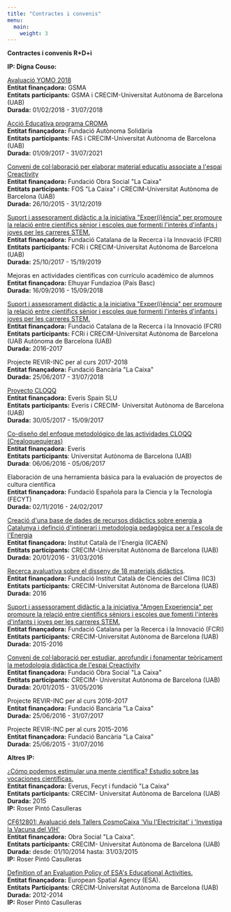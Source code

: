```yaml
---
title: "Contractes i convenis"
menu:
  main:
    weight: 3
---
```

**Contractes i convenis R+D+i**

**IP: Digna Couso:**

[Avaluació YOMO 2018](http://crecim.cat/avaluacio-yomo-2018/)\
**Entitat finançadora:** GSMA\
**Entitats participants:** GSMA i CRECIM-Universitat Autònoma de
Barcelona (UAB)\
**Durada:** 01/02/2018 - 31/07/2018

[Acció Educativa programa CROMA](http://crecim.cat/croma-2-0/)\
**Entitat finançadora:** Fundació Autònoma Solidària\
**Entitats participants:** FAS i CRECIM-Universitat Autònoma de
Barcelona (UAB)\
**Durada:** 01/09/2017 - 31/07/2021

[Conveni de col·laboració per elaborar material educatiu associate a
l\'espai Creactivity](http://crecim.cat/creactivity-2-0/)\
**Entitat finançadora:** Fundació Obra Social \"La Caixa\"\
**Entitats participants:** FOS \"La Caixa\" i CRECIM-Universitat
Autònoma de Barcelona (UAB)\
**Durada:** 26/10/2015 - 31/12/2019

[Suport i assesorament didàctic a la iniciativa \"Exper(i)ència\" per
promoure la relació entre científics sènior i escoles que formenti
l\'interès d\'infants i joves per les carreres
STEM.](http://crecim.cat/suport-i-assesorament-didactic-a-la-iniciativa-experiencia-per-promoure-la-relacio-entre-cientifics-seniors-i-escoles-que-fomenti-interes-dinfants-i-joves-per-les-carreres-s-3/)\
**Entitat finançadora:** Fundació Catalana de la Recerca i la Innovació
(FCRI)\
**Entitats participants:** FCRi i CRECIM-Universitat Autònoma de
Barcelona (UAB)\
**Durada:** 25/10/2017 - 15/19/2019

Mejoras en actividades científicas con currículo académico de alumnos\
**Entitat finançadora:** Elhuyar Fundazioa (País Basc)\
**Durada:** 16/09/2016 - 15/09/2018

[Suport i assesorament didàctic a la iniciativa \"Exper(i)ència\" per
promoure la relació entre científics sènior i escoles que formenti
l\'interès d\'infants i joves per les carreres
STEM.](http://crecim.cat/experiencia/suport-i-assesorament-didactic-a-al-iniciativa-experiencia-per-romoure-la-relacio-entre-cientifics-seniors-i-escoles-que-fomenti-interes-dinfants-i-joves-per-les-carreres-stem/)\
**Entitat finançadora:** Fundació Catalana de la Recerca i la Innovació
(FCRI)\
**Entitats participants:** FCRi i CRECIM-Universitat Autònoma de
Barcelona (UAB Autònoma de Barcelona (UAB)\
**Durada:** 2016-2017

Projecte REVIR-INC per al curs 2017-2018\
**Entitat finançadora:** Fundació Bancària \"La Caixa\"\
**Durada:** 25/06/2017 - 31/07/2018

[Proyecto
CLOQQ](http://crecim.cat/fundamentacion-teorica-de-la-plataforma-cloqq/)\
**Entitat finançadora:** Everis Spain SLU\
**Entitats participants:** Everis i CRECIM- Universitat Autònoma de
Barcelona (UAB)\
**Durada:** 30/05/2017 - 15/09/2017

[Co-diseño del enfoque metodológico de las actividades CLOQQ
(Crealoquequieras)](http://crecim.cat/experiencia/co-diseno-del-enfoque-metodologico-de-las-actividades-cloqq/)\
**Entitat finançadora**: Everis\
**Entitats participants**: Universitat Autònoma de Barcelona (UAB)\
**Durada**: 06/06/2016 - 05/06/2017

Elaboración de una herramienta básica para la evaluación de proyectos de
cultura científica\
**Entitat finançadora:** Fundació Española para la Ciencia y la
Tecnología (FECYT)\
**Durada:** 02/11/2016 - 24/02/2017

[Creació d\'una base de dades de recursos didàctics sobre energia a
Catalunya i definció d\'intinerari i metodologia pedagògica per a
l\'escola de l\'Energia](http://crecim.cat/experiencia/icaen-fase1/)\
**Entitat finançadora:** Institut Català de l\'Energia (ICAEN)\
**Entitats participants:** CRECIM-Universitat Autònoma de Barcelona
(UAB)\
**Durada:** 20/01/2016 - 31/03/2016

[Recerca avaluativa sobre el disseny de 18 materials
didàctics](http://crecim.cat/experiencia/recerca-avaluativa-sobre-el-disseny-de-18-materials-didactics/).\
**Entitat finançadora:** Fundació Institut Català de Ciències del Clima
(IC3)\
**Entitats participants:** CRECIM-Universitat Autònoma de Barcelona
(UAB)\
**Durada:** 2016

[Suport i assessorament didàctic a la iniciativa \"Amgen Experiencia\"
per promoure la relació entre científics sèniors i escoles que fomenti
l\'interès d\'infants i joves per les carreres
STEM.](http://crecim.cat/experiencia/amgen-experiencia/)\
**Entitat finançadora:** Fundació Catalana per la Recerca i la Innovació
(FCRI)\
**Entitats participants:** CRECIM-Universitat Autònoma de Barcelona
(UAB)\
**Durada:** 2015-2016

[Conveni de col·laboració per estudiar, aprofundir i fonamentar
teòricament la metodologia didàctica de l\'espai
Creactivity](http://crecim.cat/experiencia/creactivity-1/)\
**Entitat finançadora:** Fundació Obra Social \"La Caixa\"\
**Entitats participants:** CRECIM- Universitat Autònoma de Barcelona
(UAB)\
**Durada:** 20/01/2015 - 31/05/2016

Projecte REVIR-INC per al curs 2016-2017\
**Entitat finançadora:** Fundació Bancària \"La Caixa\"\
**Durada:** 25/06/2016 - 31/07/2017

Projecte REVIR-INC per al curs 2015-2016\
**Entitat finançadora:** Fundació Bancària \"La Caixa\"\
**Durada:** 25/06/2015 - 31/07/2016



**Altres IP:**

[¿Cómo podemos estimular una mente científica? Estudio sobre las
vocaciones
científicas.](http://crecim.cat/experiencia/suport-i-assessorament-a-estudio-sobre-vocaciones-cientificas/)\
**Entitat finançadora:** Everus, Fecyt i fundació \"La Caixa\"\
**Entitats participants:** CRECIM- Universitat Autònoma de Barcelona
(UAB)\
**Durada:** 2015\
**IP:** Roser Pintó Casulleras

[CF612801: Avaluació dels Tallers CosmoCaixa 'Viu l'Electricitat' i
'Investiga la Vacuna del
VIH'](http://crecim.cat/experiencia/avaluacio-dels-tallers-cosmocaixa-viu-lelectricitat-i-investiga-la-vacuna-del-vih/)\
**Entitat finançadora:** Obra Social "La Caixa".\
**Entitats participants:** CRECIM- Universitat Autònoma de Barcelona
(UAB)\
**Durada:** desde: 01/10/2014 hasta: 31/03/2015\
**IP:** Roser Pintó Casulleras

[Definition of an Evaluation Policy of ESA\'s Educational
Activities.](http://crecim.cat/experiencia/definition-of-an-evaluation-policy-of-esas-educational-activities/)\
**Entitat finançadora:** European Spatial Agency (ESA).\
**Entitats Participants:** CRECIM-Universitat Autònoma de Barcelona
(UAB)\
**Durada:** 2012-2014\
**IP:** Roser Pintó Casulleras
